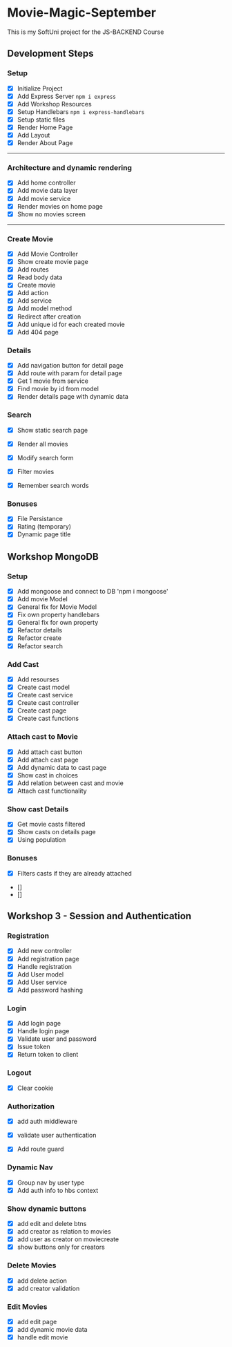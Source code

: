 # Movie-Magic-September
This is my SoftUni project for the JS-BACKEND Course

## Development Steps

### Setup
- [x] Initialize Project
- [x] Add Express Server `npm i express`
- [x] Add Workshop Resources
- [x] Setup Handlebars `npm i express-handlebars`
- [x] Setup static files
- [x] Render Home Page
- [x] Add Layout
- [x] Render About Page
--- 
### Architecture and dynamic rendering
- [x] Add home controller
- [x] Add movie data layer
- [x] Add movie service
- [x] Render movies on home page
- [x] Show no movies screen
---
### Create Movie
- [x] Add Movie Controller
- [x] Show create movie page
- [x] Add routes
- [x] Read body data
- [x] Create movie
 - [x] Add action
 - [x] Add service
 - [x] Add model method 
- [x] Redirect after creation
- [x] Add unique id for each created movie
- [x] Add 404 page
### Details
- [x] Add navigation button for detail page
- [x] Add route with param for detail page
- [x] Get 1 movie from service
- [x] Find movie by id from  model
- [x] Render details page with dynamic data
### Search
- [x] Show static search page
- [x] Render all movies
- [x] Modify search form
- [x] Filter movies
- [x] Remember search words


### Bonuses
- [x] File Persistance
- [x] Rating (temporary)
- [x] Dynamic page title

## Workshop MongoDB

### Setup

- [x] Add mongoose and connect to DB 'npm i mongoose'
- [x] Add movie Model
- [x] General fix for Movie Model
- [x] Fix own property handlebars
- [x] General fix for own property
- [x] Refactor details
- [x] Refactor create
- [x] Refactor search

### Add Cast

- [x] Add resourses
- [x] Create cast model
- [x] Create cast service
- [x] Create cast controller
- [x] Create cast page
- [x] Create cast functions

### Attach cast to Movie

- [x] Add attach cast button
- [x] Add attach cast page
- [x] Add dynamic data to cast page
- [x] Show cast in choices
- [x] Add relation between cast and movie
- [x] Attach cast functionality

### Show cast Details

- [x] Get movie casts filtered
- [x] Show casts on details page
- [x] Using population

### Bonuses
 
- [x] Filters casts if they are already attached
- []
- [] 

## Workshop 3 - Session and Authentication

### Registration
- [x] Add new controller
- [x] Add registration page
- [x] Handle registration
- [x] Add User model
- [x] Add User service
- [x] Add password hashing

### Login

- [x] Add login page
- [x] Handle login page
- [x] Validate user and password
- [x] Issue token 
- [x] Return token to client

### Logout
- [x] Clear cookie

### Authorization
- [x] add auth middleware
- [x] validate user authentication 
- [x] Add route guard


### Dynamic Nav
- [x] Group nav by user type
- [x] Add auth info to hbs context

### Show dynamic buttons
- [x] add edit and delete btns
- [x] add creator as relation to movies
- [x] add user as creator on moviecreate
- [x] show buttons only for creators

### Delete Movies
- [x] add delete action
- [x] add creator validation

### Edit Movies
- [x] add edit page
- [x] add dynamic movie data
- [x] handle edit movie
